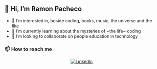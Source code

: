<h2> 👋 Hi, I’m Ramon Pacheco </h2>

- 👀 I’m interested in, beside coding, books, music, the universe and the like
- 🌱 I’m currently learning about the mysteries of ~the life~ coding
- 💞️ I’m looking to collaborate on people education in technology

<h3> 📫 How to reach me </h3>

<p align="center">
<a href="www.linkedin.com/in/ramon-pacheco/"><img alt="LinkedIn" src="https://img.shields.io/badge/LinkedIn-ramonmpacheco-blue?style=flat-square&logo=linkedin"></a>
</p>

<!---
ramonmpacheco/ramonmpacheco is a ✨ special ✨ repository because its `README.md` (this file) appears on your GitHub profile.
You can click the Preview link to take a look at your changes.
--->
